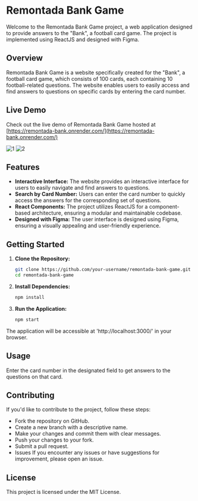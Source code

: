 # Remontada Bank Game

Welcome to the Remontada Bank Game project, a web application designed to provide answers to the "Bank", a football card game. The project is implemented using ReactJS and designed with Figma.

## Overview

Remontada Bank Game is a website specifically created for the "Bank", a football card game, which consists of 100 cards, each containing 10 football-related questions. The website enables users to easily access and find answers to questions on specific cards by entering the card number.

## Live Demo

Check out the live demo of Remontada Bank Game hosted at [https://remontada-bank.onrender.com/](https://remontada-bank.onrender.com/)

![1](https://github.com/oayman0/react-app-bank-game/assets/37955772/7a709573-3bcf-4bf6-9ce0-2b8e5f546891)
![2](https://github.com/oayman0/react-app-bank-game/assets/37955772/e63c517f-df63-4c26-b391-d5d4c211ecb6)



## Features

- **Interactive Interface:** The website provides an interactive interface for users to easily navigate and find answers to questions.
- **Search by Card Number:** Users can enter the card number to quickly access the answers for the corresponding set of questions.
- **React Components:** The project utilizes ReactJS for a component-based architecture, ensuring a modular and maintainable codebase.
- **Designed with Figma:** The user interface is designed using Figma, ensuring a visually appealing and user-friendly experience.

## Getting Started

1. **Clone the Repository:**
   ```bash
   git clone https://github.com/your-username/remontada-bank-game.git
   cd remontada-bank-game
   
2. **Install Dependencies:**
   ```bash
   npm install
   
3. **Run the Application:**
   ```bash
   npm start
   
The application will be accessible at 'http://localhost:3000/' in your browser.

## Usage
Enter the card number in the designated field to get answers to the questions on that card.

## Contributing
If you'd like to contribute to the project, follow these steps:

- Fork the repository on GitHub.
- Create a new branch with a descriptive name.
- Make your changes and commit them with clear messages.
- Push your changes to your fork.
- Submit a pull request.
- Issues
If you encounter any issues or have suggestions for improvement, please open an issue.

## License
This project is licensed under the MIT License.



